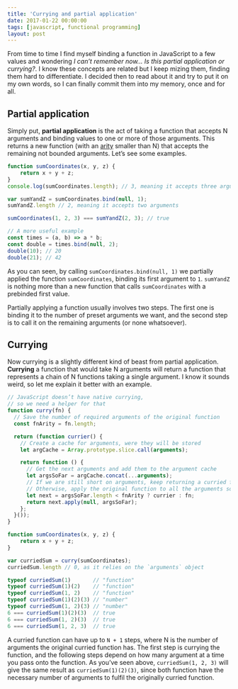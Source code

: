 ```yaml
---
title: 'Currying and partial application'
date: 2017-01-22 00:00:00
tags: [javascript, functional programming]
layout: post
---
```


From time to time I find myself binding a function in JavaScript to a few values and wondering _I can’t remember now… Is this partial application or currying?_. I know these concepts are related but I keep mizing them, finding them hard to differentiate. I decided then to read about it and try to put it on my own words, so I can finally commit them into my memory, once and for all.


## Partial application

Simply put, **partial application** is the act of taking a function that accepts N arguments and binding values to one or more of those arguments. This returns a new function (with an [arity](https://en.wikipedia.org/wiki/Arity) smaller than N) that accepts the remaining not bounded arguments. Let’s see some examples.

```js
function sumCoordinates(x, y, z) {
    return x + y + z;
}
console.log(sumCoordinates.length); // 3, meaning it accepts three arguments

var sumYandZ = sumCoordinates.bind(null, 1);
sumYandZ.length // 2, meaning it accepts two arguments

sumCoordinates(1, 2, 3) === sumYandZ(2, 3); // true

// A more useful example
const times = (a, b) => a * b;
const double = times.bind(null, 2);
double(10); // 20
double(21); // 42
```

As you can seen, by calling `sumCoordinates.bind(null, 1)` we partially applied the function `sumCoordinates`, binding its first argument to `1`. `sumYandZ` is nothing more than a new function that calls `sumCoordinates` with a prebinded first value.

Partially applying a function usually involves two steps. The first one is binding it to the number of preset arguments we want, and the second step is to call it on the remaining arguments (or none whatsoever).


## Currying

Now currying is a slightly different kind of beast from partial application. **Currying** a function that would take N arguments will return a function that represents a chain of N functions taking a single argument. I know it sounds weird, so let me explain it better with an example.

```js
// JavaScript doesn’t have native currying,
// so we need a helper for that
function curry(fn) {
  // Save the number of required arguments of the original function
  const fnArity = fn.length;

  return (function currier() {
    // Create a cache for arguments, were they will be stored
    let argCache = Array.prototype.slice.call(arguments);

    return function () {
      // Get the next arguments and add them to the argument cache
      let argsSoFar = argCache.concat(...arguments);
      // If we are still short on arguments, keep returning a curried function;
      // Otherwise, apply the original function to all the arguments so far
      let next = argsSoFar.length < fnArity ? currier : fn;
      return next.apply(null, argsSoFar);
    };
  }());
}

function sumCoordinates(x, y, z) {
    return x + y + z;
}

var curriedSum = curry(sumCoordinates);
curriedSum.length // 0, as it relies on the `arguments` object

typeof curriedSum(1)       // "function"
typeof curriedSum(1)(2)    // "function"
typeof curriedSum(1, 2)    // "function"
typeof curriedSum(1)(2)(3) // "number"
typeof curriedSum(1, 2)(3) // "number"
6 === curriedSum(1)(2)(3)  // true
6 === curriedSum(1, 2)(3)  // true
6 === curriedSum(1, 2, 3)  // true
```

A curried function can have up to `N + 1` steps, where N is the number of arguments the original curried function has. The first step is currying the function, and the following steps depend on how many argument at a time you pass onto the function. As you’ve seen above, `curriedSum(1, 2, 3)` will give the same result as `curriedSum(1)(2)(3)`, since both function have the necessary number of arguments to fulfil the originally curried function.

